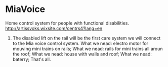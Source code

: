 # MiaVoice
Home control system for people with functional disabilities.
http://artissvoks.wixsite.com/centrs4?lang=en

1. The disabled lift on the rail will be the first care system we will connect to the Mia voice control system.
  What we nead: electro motor for mouving mini trains on rails;
  What we nead: rails for mini trains all aroun the roof;
  What we nead: house with walls and roof;
  What we nead: baterry;
  That's all.
